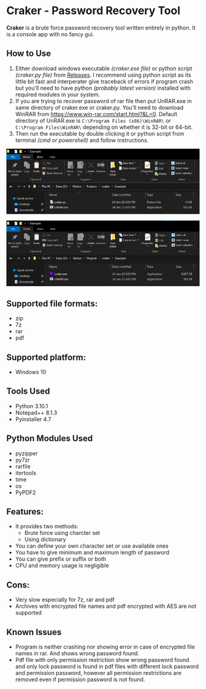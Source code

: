 # Craker - Password Recovery Tool
**Craker** is a brute force password recovery tool written entirely in python. It is a console app with no fancy gui.

## How to Use
1. Either download windows executable *(craker.exe file)* or python script *(craker.py file)* from [Releases](https://github.com/ankitminz/archive_recovery_tool/releases). I recommend using python script as its little bit fast and interperater give traceback of errors if program crash but you'll need to have python *(probably latest version)* installed with required modules in your system.
2. If you are trying to recover password of rar file then put UnRAR.exe in same directory of craker.exe or craker.py. You'll need to download WinRAR from https://www.win-rar.com/start.html?&L=0. Default directory of UnRAR.exe is `C:\Program Files (x86)\WinRAR\` or `C:\Program Files\WinRAR\` depending on whether it is 32-bit or 64-bit.
3. Then run the executable by double clicking it or python script from terminal *(cmd or powershell)* and follow instructions.

![python script](https://github.com/ankitminz/archive_recovery_tool/blob/SecondMain/Images/crakerExample1.png "python script")

![windows executable](https://github.com/ankitminz/archive_recovery_tool/blob/SecondMain/Images/crakerExample2.png "windows executable")

## Supported file formats:
* zip
* 7z
* rar
* pdf

## Supported platform:
* Windows 10

## Tools Used
* Python 3.10.1
* Notepad++ 8.1.3
* Pyinstaller 4.7

## Python Modules Used
* pyzipper
* py7zr
* rarfile
* itertools
* time
* os
* PyPDF2

## Features:
* It provides two methods:
  * Brute force using charcter set
  * Using dictionary
* You can define your own character set or use available ones
* You have to give minimum and maximum length of password
* You can give prefix or suffix or both
* CPU and memory usage is negligible

## Cons:
* Very slow especially for 7z, rar and pdf
* Archives with encrypted file names and pdf encrypted with AES are not supported

## Known Issues
* Program is neither crashing nor showing error in case of encrypted file names in rar. And shows wrong password found.
* Pdf file with only permission restriction show wrong password found and only lock password is found in pdf files with different lock password and permission password, however all permission restrictions are removed even if permission password is not found.
